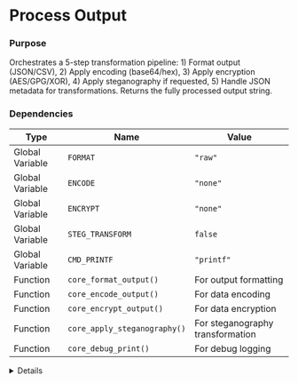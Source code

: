 # Process Output

### Purpose
Orchestrates a 5-step transformation pipeline: 1) Format output (JSON/CSV), 2) Apply encoding (base64/hex), 3) Apply encryption (AES/GPG/XOR), 4) Apply steganography if requested, 5) Handle JSON metadata for transformations. Returns the fully processed output string.

### Dependencies
| Type | Name | Value |
|------|------|-------|
| Global Variable | `FORMAT` | `"raw"` |
| Global Variable | `ENCODE` | `"none"` |
| Global Variable | `ENCRYPT` | `"none"` |
| Global Variable | `STEG_TRANSFORM` | `false` |
| Global Variable | `CMD_PRINTF` | `"printf"` |
| Function | `core_format_output()` | For output formatting |
| Function | `core_encode_output()` | For data encoding |
| Function | `core_encrypt_output()` | For data encryption |
| Function | `core_apply_steganography()` | For steganography transformation |
| Function | `core_debug_print()` | For debug logging |

<details>

```shell
core_process_output() {
    local output="$1"
    local data_source="${2:-generic}"
    local processed="$output"
    local is_encoded=false
    local is_encrypted=false
    local is_steganography=false
    
    # 1. Format the output first if requested
    if [ -n "$FORMAT" ]; then
        if [ "$FORMAT" = "json" ] || [ "$FORMAT" = "JSON" ]; then
            # For JSON, only use raw data here - we'll add transformation metadata at the end
            processed=$(core_format_output "$output" "$FORMAT" "$procedure" "false" "none" "false" "none" "false")
        else
            # For other formats, just format the raw output
            processed=$(core_format_output "$output" "$FORMAT" "$procedure")
        fi
        core_debug_print "Output formatted as $FORMAT"
    fi
    
    # 2. Apply encoding if requested (after formatting)
    if [ "$ENCODE" != "none" ]; then
        core_debug_print "Applying encoding: $ENCODE"
        processed=$(core_encode_output "$processed" "$ENCODE")
        is_encoded=true
    fi
    
    # 3. Apply encryption if requested (after encoding)
    if [ "$ENCRYPT" != "none" ]; then
        core_debug_print "Applying encryption: $ENCRYPT"
        processed=$(core_encrypt_output "$processed" "$ENCRYPT")
        is_encrypted=true
    fi
    
    # 4. Apply steganography if requested (after encryption)
    if [ "$STEG_TRANSFORM" = true ]; then
        core_debug_print "Applying steganography transformation"
        # Save the processed data to the steganography image
        local steg_result=$(core_apply_steganography "$processed")
        # Only set the output metadata, the actual file is written directly
        processed="$steg_result"
        is_steganography=true
    fi
    
    # 5. If JSON formatting was requested, add the final metadata about transformations
    if [ -n "$FORMAT" ] && [ "$FORMAT" = "json" ] || [ "$FORMAT" = "JSON" ]; then
        # We already formatted the output, but add the transformation metadata
        if [ "$is_encoded" = true ] || [ "$is_encrypted" = true ] || [ "$is_steganography" = true ]; then
            # Don't double-wrap in JSON, just return the processed data with transformation flags
            # The metadata about transformations is informational only for the user
            core_debug_print "Preserving encoded/encrypted data in output"
        fi
    fi
    
    $CMD_PRINTF "%s" "$processed"
}
```

</details> 